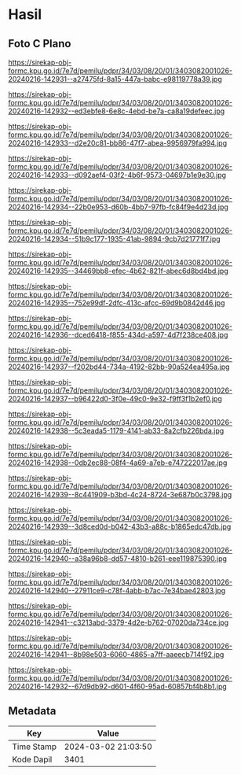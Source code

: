 # Hasil

## Foto C Plano

https://sirekap-obj-formc.kpu.go.id/7e7d/pemilu/pdpr/34/03/08/20/01/3403082001026-20240216-142931--a27475fd-8a15-447a-babc-e98119778a39.jpg

https://sirekap-obj-formc.kpu.go.id/7e7d/pemilu/pdpr/34/03/08/20/01/3403082001026-20240216-142932--ed3ebfe8-6e8c-4ebd-be7a-ca8a19defeec.jpg

https://sirekap-obj-formc.kpu.go.id/7e7d/pemilu/pdpr/34/03/08/20/01/3403082001026-20240216-142933--d2e20c81-bb86-47f7-abea-9956979fa994.jpg

https://sirekap-obj-formc.kpu.go.id/7e7d/pemilu/pdpr/34/03/08/20/01/3403082001026-20240216-142933--d092aef4-03f2-4b6f-9573-04697b1e9e30.jpg

https://sirekap-obj-formc.kpu.go.id/7e7d/pemilu/pdpr/34/03/08/20/01/3403082001026-20240216-142934--22b0e953-d60b-4bb7-97fb-fc84f9e4d23d.jpg

https://sirekap-obj-formc.kpu.go.id/7e7d/pemilu/pdpr/34/03/08/20/01/3403082001026-20240216-142934--51b9c177-1935-41ab-9894-9cb7d21771f7.jpg

https://sirekap-obj-formc.kpu.go.id/7e7d/pemilu/pdpr/34/03/08/20/01/3403082001026-20240216-142935--34469bb8-efec-4b62-821f-abec6d8bd4bd.jpg

https://sirekap-obj-formc.kpu.go.id/7e7d/pemilu/pdpr/34/03/08/20/01/3403082001026-20240216-142935--752e99df-2dfc-413c-afcc-69d9b0842d46.jpg

https://sirekap-obj-formc.kpu.go.id/7e7d/pemilu/pdpr/34/03/08/20/01/3403082001026-20240216-142936--dced6418-f855-434d-a597-4d7f238ce408.jpg

https://sirekap-obj-formc.kpu.go.id/7e7d/pemilu/pdpr/34/03/08/20/01/3403082001026-20240216-142937--f202bd44-734a-4192-82bb-90a524ea495a.jpg

https://sirekap-obj-formc.kpu.go.id/7e7d/pemilu/pdpr/34/03/08/20/01/3403082001026-20240216-142937--b96422d0-3f0e-49c0-9e32-f9ff3f1b2ef0.jpg

https://sirekap-obj-formc.kpu.go.id/7e7d/pemilu/pdpr/34/03/08/20/01/3403082001026-20240216-142938--5c3eada5-1179-4141-ab33-8a2cfb226bda.jpg

https://sirekap-obj-formc.kpu.go.id/7e7d/pemilu/pdpr/34/03/08/20/01/3403082001026-20240216-142938--0db2ec88-08f4-4a69-a7eb-e747222017ae.jpg

https://sirekap-obj-formc.kpu.go.id/7e7d/pemilu/pdpr/34/03/08/20/01/3403082001026-20240216-142939--8c441909-b3bd-4c24-8724-3e687b0c3798.jpg

https://sirekap-obj-formc.kpu.go.id/7e7d/pemilu/pdpr/34/03/08/20/01/3403082001026-20240216-142939--3d8ced0d-b042-43b3-a88c-b1865edc47db.jpg

https://sirekap-obj-formc.kpu.go.id/7e7d/pemilu/pdpr/34/03/08/20/01/3403082001026-20240216-142940--a38a96b8-dd57-4810-b261-eee119875390.jpg

https://sirekap-obj-formc.kpu.go.id/7e7d/pemilu/pdpr/34/03/08/20/01/3403082001026-20240216-142940--27911ce9-c78f-4abb-b7ac-7e34bae42803.jpg

https://sirekap-obj-formc.kpu.go.id/7e7d/pemilu/pdpr/34/03/08/20/01/3403082001026-20240216-142941--c3213abd-3379-4d2e-b762-07020da734ce.jpg

https://sirekap-obj-formc.kpu.go.id/7e7d/pemilu/pdpr/34/03/08/20/01/3403082001026-20240216-142941--8b98e503-6060-4865-a7ff-aaeecb714f92.jpg

https://sirekap-obj-formc.kpu.go.id/7e7d/pemilu/pdpr/34/03/08/20/01/3403082001026-20240216-142932--67d9db92-d601-4f60-95ad-60857bf4b8b1.jpg


## Metadata

| Key        | Value               |
| ---------- | ------------------- |
| Time Stamp | 2024-03-02 21:03:50 |
| Kode Dapil | 3401                |



